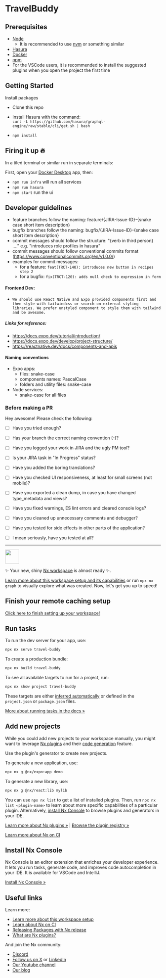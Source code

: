 # TravelBuddy

## Prerequisites

- [Node](https://nodejs.org/de/blog/announcements/v18-release-announce/)
  - It is recommended to use [nvm](https://github.com/nvm-sh/nvm) or something similar
- [Hasura](https://hasura.io/docs/2.0/index/)
- [Docker](https://www.docker.com/)
- [npm](https://docs.npmjs.com/downloading-and-installing-node-js-and-npm)
- For the VSCode users, it is recommended to install the suggested plugins when you open the project the first time

## Getting Started

Install packages

- Clone this repo

- Install Hasura with the command: </br>
  `curl -L https://github.com/hasura/graphql-engine/raw/stable/cli/get.sh | bash`

- `npm install`

## Firing it up :fire:

In a tiled terminal or similar run in separate terminals:

First, open your [Docker Desktop](https://www.docker.com/products/docker-desktop/) app, then:

- `npm run infra` will run all services
- `npm run hasura`
- `npm start` run the ui

## Developer guidelines

- feature branches follow the naming: feature/{JIRA-Issue-ID}-{snake case short item description}
- bugfix branches follow the naming: bugfix/{JIRA-Issue-ID}-{snake case short item description}
- commit messages should follow the structure: "{verb in third person} ...." e.g. "introduces role profiles in hasura"
- commit messages should follow conventional commits format (https://www.conventionalcommits.org/en/v1.0.0/)
- examples for commit messages:
  - for a feature: `feat(TRCT-140): introduces new button in recipes step 2`
  - for a bugfix: `fix(TRCT-120): adds null check to expression in form`

#### Frontend Dev:

- `We should use React Native and Expo provided components first and then style with tailwindcss or search on external styling libraries. We prefer unstyled component to style them with tailwind and be awesome.`

##### Links for reference:

- https://docs.expo.dev/tutorial/introduction/
- https://docs.expo.dev/develop/project-structure/
- https://reactnative.dev/docs/components-and-apis

#### Naming conventions

- Expo apps:
  - files: snake-case
  - components names: PascalCase
  - folders and utility files: snake-case
- Node services:
  - snake-case for all files

### Before making a PR

Hey awesome!
Please check the following:

- [ ] Have you tried enough?

- [ ] Has your branch the correct naming convention (-)?

- [ ] Have you logged your work in JIRA and the ugly PM tool?

- [ ] Is your JIRA task in "In Progress" status?

- [ ] Have you added the boring translations?

- [ ] Have you checked UI responsiveness, at least for small screens (not mobile)?

- [ ] Have you exported a clean dump, in case you have changed type_metadata and views?

- [ ] Have you fixed warnings, ES lint errors and cleared console logs?

- [ ] Have you cleaned up unnecessary comments and debugger?

- [ ] Have you tested for side effects in other parts of the application?

- [ ] I mean seriously, have you tested at all?

---

<a alt="Nx logo" href="https://nx.dev" target="_blank" rel="noreferrer"><img src="https://raw.githubusercontent.com/nrwl/nx/master/images/nx-logo.png" width="45"></a>

✨ Your new, shiny [Nx workspace](https://nx.dev) is almost ready ✨.

[Learn more about this workspace setup and its capabilities](https://nx.dev/nx-api/expo?utm_source=nx_project&utm_medium=readme&utm_campaign=nx_projects) or run `npx nx graph` to visually explore what was created. Now, let's get you up to speed!

## Finish your remote caching setup

[Click here to finish setting up your workspace!](https://cloud.nx.app/connect/4mZZheup6o)

## Run tasks

To run the dev server for your app, use:

```sh
npx nx serve travel-buddy
```

To create a production bundle:

```sh
npx nx build travel-buddy
```

To see all available targets to run for a project, run:

```sh
npx nx show project travel-buddy
```

These targets are either [inferred automatically](https://nx.dev/concepts/inferred-tasks?utm_source=nx_project&utm_medium=readme&utm_campaign=nx_projects) or defined in the `project.json` or `package.json` files.

[More about running tasks in the docs &raquo;](https://nx.dev/features/run-tasks?utm_source=nx_project&utm_medium=readme&utm_campaign=nx_projects)

## Add new projects

While you could add new projects to your workspace manually, you might want to leverage [Nx plugins](https://nx.dev/concepts/nx-plugins?utm_source=nx_project&utm_medium=readme&utm_campaign=nx_projects) and their [code generation](https://nx.dev/features/generate-code?utm_source=nx_project&utm_medium=readme&utm_campaign=nx_projects) feature.

Use the plugin's generator to create new projects.

To generate a new application, use:

```sh
npx nx g @nx/expo:app demo
```

To generate a new library, use:

```sh
npx nx g @nx/react:lib mylib
```

You can use `npx nx list` to get a list of installed plugins. Then, run `npx nx list <plugin-name>` to learn about more specific capabilities of a particular plugin. Alternatively, [install Nx Console](https://nx.dev/getting-started/editor-setup?utm_source=nx_project&utm_medium=readme&utm_campaign=nx_projects) to browse plugins and generators in your IDE.

[Learn more about Nx plugins &raquo;](https://nx.dev/concepts/nx-plugins?utm_source=nx_project&utm_medium=readme&utm_campaign=nx_projects) | [Browse the plugin registry &raquo;](https://nx.dev/plugin-registry?utm_source=nx_project&utm_medium=readme&utm_campaign=nx_projects)

[Learn more about Nx on CI](https://nx.dev/ci/intro/ci-with-nx#ready-get-started-with-your-provider?utm_source=nx_project&utm_medium=readme&utm_campaign=nx_projects)

## Install Nx Console

Nx Console is an editor extension that enriches your developer experience. It lets you run tasks, generate code, and improves code autocompletion in your IDE. It is available for VSCode and IntelliJ.

[Install Nx Console &raquo;](https://nx.dev/getting-started/editor-setup?utm_source=nx_project&utm_medium=readme&utm_campaign=nx_projects)

## Useful links

Learn more:

- [Learn more about this workspace setup](https://nx.dev/nx-api/expo?utm_source=nx_project&utm_medium=readme&utm_campaign=nx_projects)
- [Learn about Nx on CI](https://nx.dev/ci/intro/ci-with-nx?utm_source=nx_project&utm_medium=readme&utm_campaign=nx_projects)
- [Releasing Packages with Nx release](https://nx.dev/features/manage-releases?utm_source=nx_project&utm_medium=readme&utm_campaign=nx_projects)
- [What are Nx plugins?](https://nx.dev/concepts/nx-plugins?utm_source=nx_project&utm_medium=readme&utm_campaign=nx_projects)

And join the Nx community:

- [Discord](https://go.nx.dev/community)
- [Follow us on X](https://twitter.com/nxdevtools) or [LinkedIn](https://www.linkedin.com/company/nrwl)
- [Our Youtube channel](https://www.youtube.com/@nxdevtools)
- [Our blog](https://nx.dev/blog?utm_source=nx_project&utm_medium=readme&utm_campaign=nx_projects)
